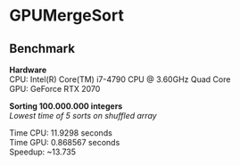 # GPUMergeSort

## Benchmark

**Hardware**<br>
CPU: Intel(R) Core(TM) i7-4790 CPU @ 3.60GHz Quad Core<br>
GPU: GeForce RTX 2070

**Sorting 100.000.000 integers**<br>
*Lowest time of 5 sorts on shuffled array*

Time CPU: 11.9298 seconds<br>
Time GPU: 0.868567 seconds<br>
Speedup: ~13.735
